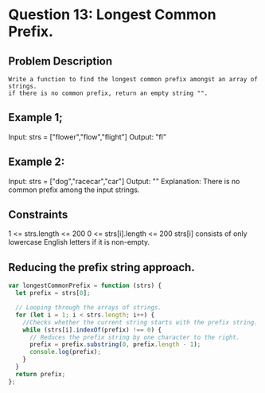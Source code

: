 # Question 13: Longest Common Prefix.

## Problem Description

    Write a function to find the longest common prefix amongst an array of strings.
    if there is no common prefix, return an empty string "".

## Example 1;

Input: strs = ["flower","flow","flight"]
Output: "fl"

## Example 2:

Input: strs = ["dog","racecar","car"]
Output: ""
Explanation: There is no common prefix among the input strings.

## Constraints

1 <= strs.length <= 200
0 <= strs[i].length <= 200
strs[i] consists of only lowercase English letters if it is non-empty.

## Reducing the prefix string approach.

```js
var longestCommonPrefix = function (strs) {
  let prefix = strs[0];

  // Looping through the arrays of strings.
  for (let i = 1; i < strs.length; i++) {
    //Checks whether the current string starts with the prefix string.
    while (strs[i].indexOf(prefix) !== 0) {
      // Reduces the prefix string by one character to the right.
      prefix = prefix.substring(0, prefix.length - 1);
      console.log(prefix);
    }
  }
  return prefix;
};
```

